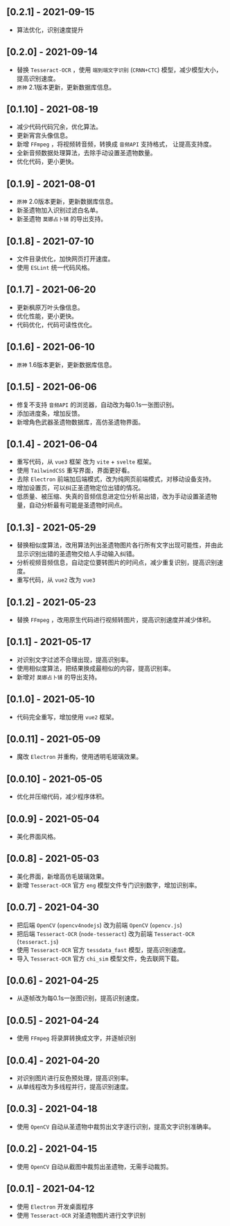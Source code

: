 ## [0.2.1] - 2021-09-15
- 算法优化，识别速度提升

## [0.2.0] - 2021-09-14
- 替换 `Tesseract-OCR` ，使用 `端到端文字识别` (`CRNN+CTC`) 模型，减少模型大小，提高识别速度。
- `原神` 2.1版本更新，更新数据库信息。

## [0.1.10] - 2021-08-19
- 减少代码代码冗余，优化算法。
- 更新宵宫头像信息。
- 新增 `FFmpeg` ，将视频转音频，转换成 `音频API` 支持格式， 让提高支持度。
- 全新音频数据处理算法，去除手动设置圣遗物数量。
- 优化代码，更小更快。

## [0.1.9] - 2021-08-01
- `原神` 2.0版本更新，更新数据库信息。
- 新圣遗物加入识别过滤白名单。
- 新圣遗物 `莫娜占卜铺` 的导出支持。

## [0.1.8] - 2021-07-10
- 文件目录优化，加快网页打开速度。
- 使用 `ESLint` 统一代码风格。

## [0.1.7] - 2021-06-20
- 更新枫原万叶头像信息。
- 优化性能，更小更快。
- 代码优化，代码可读性优化。

## [0.1.6] - 2021-06-10
- `原神` 1.6版本更新，更新数据库信息。

## [0.1.5] - 2021-06-06
- 修复不支持 `音频API` 的浏览器，自动改为每0.1s一张图识别。
- 添加进度条，增加反馈。
- 新增角色武器圣遗物数据库，高仿圣遗物界面。

## [0.1.4] - 2021-06-04
- 重写代码，从 `vue3` 框架 改为 `vite` + `svelte` 框架。
- 使用 `TailwindCSS` 重写界面，界面更好看。
- 去除 `Electron` 前端加后端模式，改为纯网页前端模式，对移动设备支持。
- 增加设置页，可以纠正圣遗物定位出错的情况。
- 低质量、被压缩、失真的音频信息进定位分析易出错，改为手动设置圣遗物量，自动分析最有可能是圣遗物时间点。

## [0.1.3] - 2021-05-29
- 替换相似度算法，改用算法列出圣遗物图片各行所有文字出现可能性，并由此显示识别出错的圣遗物交给人手动输入纠错。
- 分析视频音频信息，自动定位要转图片的时间点，减少重复识别，提高识别速度。
- 重写代码，从 `vue2` 改为 `vue3`

## [0.1.2] - 2021-05-23
- 替换 `FFmpeg` ，改用原生代码进行视频转图片，提高识别速度并减少体积。

## [0.1.1] - 2021-05-17
- 对识别文字过滤不合理出现，提高识别率。
- 使用相似度算法，把结果换成最相似的内容，提高识别率。
- 新增对 `莫娜占卜铺` 的导出支持。

## [0.1.0] - 2021-05-10
- 代码完全重写，增加使用 `vue2` 框架。

## [0.0.11] - 2021-05-09
- 魔改 `Electron` 并重构，使用透明毛玻璃效果。

## [0.0.10] - 2021-05-05
- 优化并压缩代码，减少程序体积。

## [0.0.9] - 2021-05-04
- 美化界面风格。

## [0.0.8] - 2021-05-03
- 美化界面，新增高仿毛玻璃效果。
- 新增 `Tesseract-OCR` 官方 `eng` 模型文件专门识别数字，增加识别率。

## [0.0.7] - 2021-04-30
- 把后端 `OpenCV` (`opencv4nodejs`) 改为前端 `OpenCV` (`opencv.js`)
- 把后端 `Tesseract-OCR` (`node-tesseract`) 改为前端 `Tesseract-OCR` (`tesseract.js`)
- 使用 `Tesseract-OCR` 官方 `tessdata_fast` 模型，提高识别速度。
- 导入 `Tesseract-OCR` 官方 `chi_sim` 模型文件，免去联网下载。

## [0.0.6] - 2021-04-25
- 从逐帧改为每0.1s一张图识别，提高识别速度。

## [0.0.5] - 2021-04-24
- 使用 `FFmpeg` 将录屏转换成文字，并逐帧识别

## [0.0.4] - 2021-04-20
- 对识别图片进行反色预处理，提高识别率。
- 从单线程改为多线程并行，提高识别速度。

## [0.0.3] - 2021-04-18
- 使用 `OpenCV` 自动从圣遗物中裁剪出文字逐行识别，提高文字识别准确率。

## [0.0.2] - 2021-04-15
- 使用 `OpenCV` 自动从截图中裁剪出圣遗物，无需手动裁剪。

## [0.0.1] - 2021-04-12
- 使用 `Electron` 开发桌面程序
- 使用 `Tesseract-OCR` 对圣遗物图片进行文字识别